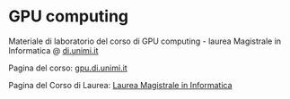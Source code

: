 # GPU computing
Materiale di laboratorio del corso di GPU computing - laurea Magistrale in Informatica @ [di.unimi.it](www.di.unimi.it)

Pagina del corso: [gpu.di.unimi.it](http://gpu.di.unimi.it/)

Pagina del Corso di Laurea: [Laurea Magistrale in Informatica](https://www.unimi.it/en/education/computer-science-master)
